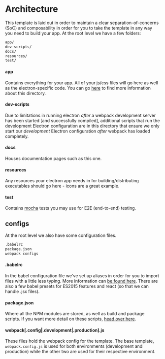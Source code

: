 # Architecture

This template is laid out in order to maintain a clear separation-of-concerns (SoC) and composability in order for you to take the template in any way you need to build your app. At the root level we have a few folders:

```sh
app/
dev-scripts/
docs/
resources/
test/
```

#### app

Contains everything for your app. All of your js/css files will go here as well as the electron-specific code. You can go [here](https://github.com/reZach/secure-electron-template/blob/master/docs/app.md) to find more information about this directory.

#### dev-scripts

Due to limitations in running electron _after_ a webpack development server has been started [and successfully compiled], additional scripts that run the development Electron configuration are in this directory that ensure we only start our _development_ Electron configuration _after_ webpack has loaded completely.

#### docs

Houses documentation pages such as this one.

#### resources

Any resources your electron app needs in for building/distributing executables should go here - icons are a great example.

#### test

Contains [mocha](https://mochajs.org/) tests you may use for E2E (end-to-end) testing.

## configs

At the root level we also have some configuration files.

```sh
.babelrc
package.json
webpack configs
```

#### .babelrc

In the babel configuration file we've set up aliases in order for you to import files with a little less typing. More information can [be found here](https://www.npmjs.com/package/babel-plugin-module-resolver). There are also a few babel presets for ES2015 features and react (so that we can handle .jsx files).

#### package.json

Where all the NPM modules are stored, as well as build and package scripts. If you want more detail on these scripts, [head over here](https://github.com/reZach/secure-electron-template/blob/master/docs/scripts.md).

#### webpack[.config|.development|.production].js

These files hold the webpack config for the template. The base template, `webpack.config.js` is used for both environments (development and production) while the other two are used for their respective environment.

